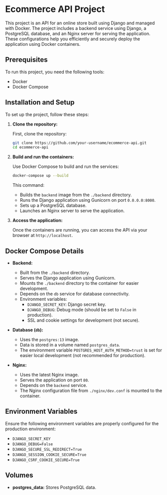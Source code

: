 # Ecommerce API Project

This project is an API for an online store built using Django and managed with Docker. The project includes a backend service using Django, a PostgreSQL database, and an Nginx server for serving the application. These configurations help you efficiently and securely deploy the application using Docker containers.

## Prerequisites

To run this project, you need the following tools:
- Docker
- Docker Compose

## Installation and Setup

To set up the project, follow these steps:

1. **Clone the repository:**

   First, clone the repository:

   ```bash
   git clone https://github.com/your-username/ecommerce-api.git
   cd ecommerce-api
   ```

2. **Build and run the containers:**

   Use Docker Compose to build and run the services:

   ```bash
   docker-compose up --build
   ```

   This command:
   - Builds the `backend` image from the `./backend` directory.
   - Runs the Django application using Gunicorn on port `0.0.0.0:8000`.
   - Sets up a PostgreSQL database.
   - Launches an Nginx server to serve the application.

3. **Access the application:**

   Once the containers are running, you can access the API via your browser at `http://localhost`.

## Docker Compose Details

- **Backend:**
  - Built from the `./backend` directory.
  - Serves the Django application using Gunicorn.
  - Mounts the `./backend` directory to the container for easier development.
  - Depends on the `db` service for database connectivity.
  - Environment variables:
    - `DJANGO_SECRET_KEY`: Django secret key.
    - `DJANGO_DEBUG`: Debug mode (should be set to `False` in production).
    - SSL and cookie settings for development (not secure).

- **Database (`db`):**
  - Uses the `postgres:13` image.
  - Data is stored in a volume named `postgres_data`.
  - The environment variable `POSTGRES_HOST_AUTH_METHOD=trust` is set for easier local development (not recommended for production).

- **Nginx:**
  - Uses the latest Nginx image.
  - Serves the application on port `80`.
  - Depends on the `backend` service.
  - The Nginx configuration file from `./nginx/dev.conf` is mounted to the container.

## Environment Variables

Ensure the following environment variables are properly configured for the production environment:

- `DJANGO_SECRET_KEY`
- `DJANGO_DEBUG=False`
- `DJANGO_SECURE_SSL_REDIRECT=True`
- `DJANGO_SESSION_COOKIE_SECURE=True`
- `DJANGO_CSRF_COOKIE_SECURE=True`

## Volumes

- **postgres_data:** Stores PostgreSQL data.
